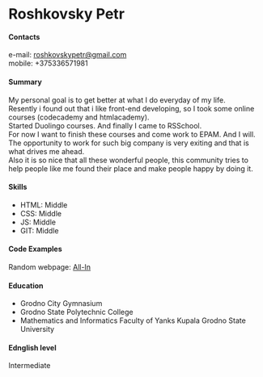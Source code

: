 # Roshkovsky Petr

#### Contacts
e-mail: roshkovskypetr@gmail.com  
mobile: +375336571981

#### Summary
My personal goal is to get better at what I do everyday of my life.  
Resently i found out that i like front-end developing, so I took some online courses (codecademy and htmlacademy).  
Started Duolingo courses. And finally I came to RSSchool.  
For now I want to finish these courses and come work to EPAM. And I will.  
The opportunity to work for such big company is very exiting and that is what drives me ahead.  
Also it is so nice that all these wonderful people, this community tries to help people like me found their place and make people happy by doing it.

#### Skills
* HTML: Middle
* CSS: Middle
* JS: Middle
* GIT: Middle

#### Code Examples
Random webpage: [All-In](https://github.com/Jmolly/All-In)

#### Education
* Grodno City Gymnasium
* Grodno State Polytechnic College
* Mathematics and Informatics Faculty of Yanks Kupala Grodno State University 

#### Ednglish level
Intermediate
